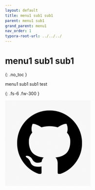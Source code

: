 ```yaml
---
layout: default
title: menu1 sub1 sub1
parent: menu1 sub1
grand_parent: menu1
nav_order: 1
typora-root-url: ../../../
---
```


# menu1 sub1 sub1
{: .no_toc }

menu1 sub1 sub1 test

{: .fs-6 .fw-300 }

![gitHub](./images/menu1-sub1-sub1/gitHub.png)
